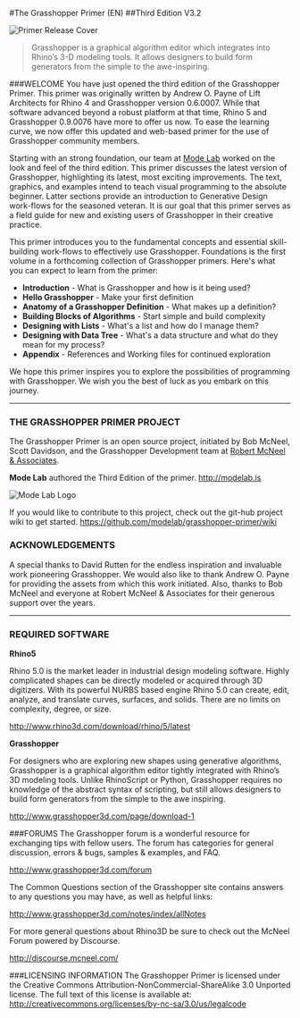 #The Grasshopper Primer (EN)
##Third Edition V3.2


![Primer Release Cover](0-about/images/GHP3_5Pages.png)

> Grasshopper is a graphical algorithm editor which integrates into Rhino’s 3-D modeling tools.  It allows designers to build form generators from the simple to the awe-inspiring.

###WELCOME
You have just opened the third edition of the Grasshopper Primer. This primer was originally written by Andrew O. Payne of Lift Architects for Rhino 4 and Grasshopper version 0.6.0007. While that software advanced beyond a robust platform at that time, Rhino 5 and Grasshopper 0.9.0076 have more to offer us now. To ease the learning curve, we now offer this updated and web-based primer for the use of Grasshopper community members.

Starting with an strong foundation, our team at [Mode Lab](http://modelab.is) worked on the look and feel of the third edition. This primer discusses the latest version of Grasshopper, highlighting its latest, most exciting improvements. The text, graphics, and examples intend to teach visual programming to the absolute beginner. Latter sections provide an introduction to Generative Design work-flows for the seasoned veteran. It is our goal that this primer serves as a field guide for new and existing users of  Grasshopper in their creative practice.

This primer introduces you to the fundamental concepts and
essential skill-building work-flows to effectively use Grasshopper. Foundations
is the first volume in a forthcoming collection of Grasshopper primers. Here's what you can expect to learn from the primer:
* **Introduction** - What is Grasshopper and how is it being used?
* **Hello Grasshopper** - Make your first definition
* **Anatomy of a Grasshopper Definition** - What makes up a definition?
* **Building Blocks of Algorithms** - Start simple and build complexity
* **Designing with Lists** - What's a list and how do I manage them?
* **Designing with Data Tree** - What's a data structure and what do they mean for my process?
* **Appendix** - References and Working files for continued exploration

We hope this primer inspires you to explore the possibilities of programming with Grasshopper. We wish you the best of luck as you embark on this journey.

---
### THE GRASSHOPPER PRIMER PROJECT

The Grasshopper Primer is an open source project, initiated by Bob McNeel, Scott Davidson, and the Grasshopper Development team at [Robert McNeel & Associates](http://www.en.na.mcneel.com/).

**Mode Lab** authored the Third Edition of the primer. http://modelab.is

![Mode Lab Logo](0-about/images/MODELAB_Logo.png)

If you would like to contribute to this project, check out the git-hub project wiki to get started. https://github.com/modelab/grasshopper-primer/wiki

### ACKNOWLEDGEMENTS
A special thanks to David Rutten for the endless inspiration and invaluable
work pioneering Grasshopper. We would also like to thank Andrew O. Payne
for providing the assets from which this work initiated. Also, thanks to Bob McNeel and everyone at Robert McNeel & Associates for their generous support over the years.

---
### REQUIRED SOFTWARE
**Rhino5**

Rhino 5.0 is the market leader in industrial design modeling software. Highly
complicated shapes can be directly modeled or acquired through 3D digitizers.
With its powerful NURBS based engine Rhino 5.0 can create, edit, analyze, and
translate curves, surfaces, and solids. There are no limits on complexity, degree,
or size.

http://www.rhino3d.com/download/rhino/5/latest

**Grasshopper**

For designers who are exploring new shapes using generative algorithms,
Grasshopper is a graphical algorithm editor tightly integrated with Rhino’s
3D modeling tools. Unlike RhinoScript or Python, Grasshopper requires no
knowledge of the abstract syntax of scripting, but still allows designers to build
form generators from the simple to the awe inspiring.

http://www.grasshopper3d.com/page/download-1

###FORUMS
The Grasshopper forum is a wonderful resource for exchanging tips with fellow users. The forum has categories for general discussion, errors & bugs, samples & examples, and FAQ.

http://www.grasshopper3d.com/forum

The Common Questions section of the Grasshopper site contains answers to
any questions you may have, as well as helpful links:

http://www.grasshopper3d.com/notes/index/allNotes

For more general questions about Rhino3D be sure to check out the McNeel Forum powered by Discourse.

http://discourse.mcneel.com/

###LICENSING INFORMATION
The Grasshopper Primer is licensed under the Creative Commons Attribution-NonCommercial-ShareAlike 3.0 Unported license. The full text of this license is available at:
http://creativecommons.org/licenses/by-nc-sa/3.0/us/legalcode
